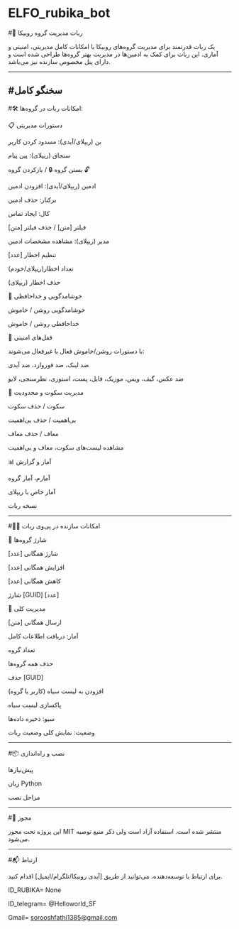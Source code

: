 # ELFO_rubika_bot

#🤖 ربات مدیریت گروه روبیکا

یک ربات قدرتمند برای مدیریت گروه‌های روبیکا با امکانات کامل مدیریتی، امنیتی و آماری. این ربات برای کمک به ادمین‌ها در مدیریت بهتر گروه‌ها طراحی شده است و دارای پنل مخصوص سازنده نیز می‌باشد.

---
#سخنگو کامل
---

#🛠 امکانات ربات در گروه‌ها:

📋 دستورات مدیریتی

بن (ریپلای/آیدی): مسدود کردن کاربر

سنجاق (ریپلای): پین پیام

بستن گروه 🔒 / بازکردن گروه 🔓

ادمین (ریپلای/آیدی): افزودن ادمین

برکنار: حذف ادمین

کال: ایجاد تماس

فیلتر [متن] / حذف فیلتر [متن]

مدیر (ریپلای): مشاهده مشخصات ادمین

تنظیم اخطار [عدد]

تعداد اخطار(ریپلای/خودم)

حذف اخطار (ریپلای)


🌟 خوشامدگویی و خداحافظی

خوشامدگویی روشن / خاموش

خداحافظی روشن / خاموش


🔐 قفل‌های امنیتی

با دستورات روشن/خاموش فعال یا غیرفعال می‌شوند:

ضد لینک، ضد فوروارد، ضد آیدی

ضد عکس، گیف، ویس، موزیک، فایل، پست، استوری، نظرسنجی، لایو


🤫 مدیریت سکوت و محدودیت

سکوت / حذف سکوت

بی‌اهمیت / حذف بی‌اهمیت

معاف / حذف معاف

مشاهده لیست‌های سکوت، معاف و بی‌اهمیت


📊 آمار و گزارش

آمارم، آمار گروه

آمار خاص با ریپلای

نسخه ربات



---

#🧑‍💻 امکانات سازنده در پی‌وی ربات

💼 شارژ گروه‌ها

شارژ همگانی [عدد]

افزایش همگانی [عدد]

کاهش همگانی [عدد]

شارژ [GUID] [عدد]


🔧 مدیریت کلی

ارسال همگانی [متن]

آمار: دریافت اطلاعات کامل

تعداد گروه

حذف همه گروه‌ها

حذف [GUID]

افزودن به لیست سیاه (کاربر یا گروه)

پاکسازی لیست سیاه

سیو: ذخیره داده‌ها

وضعیت: نمایش کلی وضعیت ربات



---

#📦 نصب و راه‌اندازی

پیش‌نیازها

زبان Python


مراحل نصب


---

#📄 مجوز

این پروژه تحت مجوز MIT منتشر شده است. استفاده آزاد است ولی ذکر منبع توصیه می‌شود.


---

#📬 ارتباط

برای ارتباط با توسعه‌دهنده، می‌توانید از طریق [آیدی روبیکا/تلگرام/ایمیل] اقدام کنید.

ID_RUBIKA= None

ID_telegram= @Helloworld_SF

Gmail= sorooshfathi1385@gmail.com
